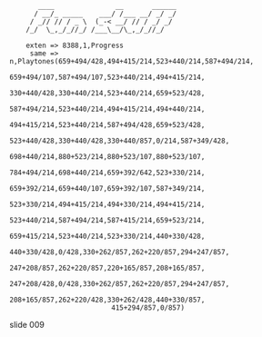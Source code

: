            ____               __       ______
          / __/_ _____    ___/ /___ __/ _/ _/
         / _// // / _ \  (_-< __/ // / _/ _/
        /_/  \_,_/_//_/ /___\__/\_,_/_//_/

        exten => 8388,1,Progress
         same => n,Playtones(659+494/428,494+415/214,523+440/214,587+494/214,
                             659+494/107,587+494/107,523+440/214,494+415/214,
                             330+440/428,330+440/214,523+440/214,659+523/428,
                             587+494/214,523+440/214,494+415/214,494+440/214,
                             494+415/214,523+440/214,587+494/428,659+523/428,
                             523+440/428,330+440/428,330+440/857,0/214,587+349/428,
                             698+440/214,880+523/214,880+523/107,880+523/107,
                             784+494/214,698+440/214,659+392/642,523+330/214,
                             659+392/214,659+440/107,659+392/107,587+349/214,
                             523+330/214,494+415/214,494+330/214,494+415/214,
                             523+440/214,587+494/214,587+415/214,659+523/214,
                             659+415/214,523+440/214,523+330/214,440+330/428,
                             440+330/428,0/428,330+262/857,262+220/857,294+247/857,
                             247+208/857,262+220/857,220+165/857,208+165/857,
                             247+208/428,0/428,330+262/857,262+220/857,294+247/857,
                             208+165/857,262+220/428,330+262/428,440+330/857,
                             415+294/857,0/857)
















































































slide 009

